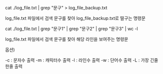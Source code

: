 cat ./log_file.txt | grep "문구" > log_file_backup.txt  


log_file.txt 파일에서 검색 문구를 찾아 log_file_backup.txt로 떨구는 명령문  


cat ./log_file.txt | grep "문구1" | grep "문구2" | grep "문구3" | wc -l  



log_file.txt 파일에서 검색 문구를 찾아 해당 라인을 보여주는 명령문  



옵션)  

-c : 문자수 출력
-m : 캐릭터수 출력
-l : 라인수 출력
-w : 단어수 출력
-L : 가장 긴줄 한줄 출력


